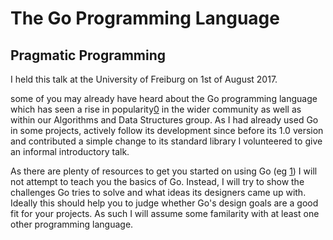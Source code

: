 # The Go Programming Language

## Pragmatic Programming

I held this talk at the University of Freiburg on 1st of August 2017.

some of you may already have heard about the Go programming language which has
seen a rise in popularity[0](https://www.tiobe.com/tiobe-index/)  in the wider
community as well as within our Algorithms and Data Structures group. As I had
already used Go in some projects, actively follow its development since before
its 1.0 version and contributed a simple change to its standard library
I volunteered to give an informal introductory talk.

As there are plenty of resources to get you started on using Go (eg
[1](https://golang.org/doc/ )) I will not attempt to teach you the basics of
Go. Instead, I will try to show the challenges Go tries to solve and what ideas
its designers came up with. Ideally this should help you to judge whether Go's
design goals are a good fit for your projects. As such I will assume some
familarity with at least one other programming language.

